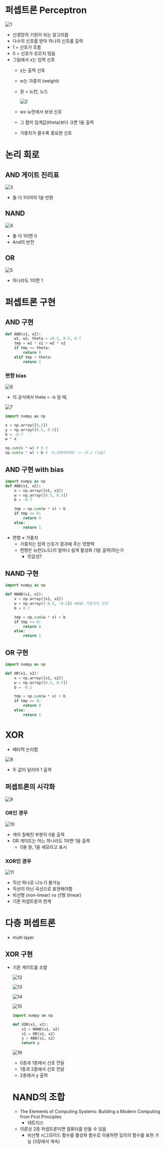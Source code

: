 # 퍼셉트론 Perceptron

![1](./images/1.png)

- 신경망의 기원이 되는 알고리즘
- 다수의 신호를 받아 하나의 신호를 출력
- 1 = 신호가 흐름
- 0 = 신호가 흐르지 않음
- 그림에서 x는 입력 신호
    - y는 출력 신호
    - w는 가중치 (weight)
    - 원 = 뉴런, 노드

        ![2](./images/2.png)

    - wx 뉴런에서 보낸 신호
    - 그 합이 임계값(theta)보다 크면 1을 출력
    - 가중치가 클수록 중요한 신호

# 논리 회로

## AND 게이트 진리표

![3](./images/3.png)

- 둘 다 1이어야 1을 반환

## NAND

![4](./images/4.png)

- 둘 다 1이면 0
- And의 반전

## OR

![5](./images/5.png)

- 하나라도 1이면 1

# 퍼셉트론 구현

## AND 구현

```python
def AND(x1, x2):
    w1, w2, theta = =0.5, 0.5, 0.7
    tmp = w1 * x1 + w2 * x2
    if tmp <= theta:
        return 0
    elif tmp > theta:
        return 1
```

### 편향 bias

![6](./images/6.png)

- 이 공식에서 theta = -b 일 때,

![7](./images/7.png)

```python
import numpy as np

x = np.array([0,1])
y = np.array([0.5, 0.5])
b = -0.7
w * x

np.sum(x * w) # 0.5
np.sum(x * w) + b # -0.19999999 -> -0.2 (1dp)
```

## AND 구현 with bias

```python
import numpy as np
def AND(x1, x2):
    x = np.array([x1, x2])
    w = np.array([0.5, 0.5])
    b = -0.7

    tmp = np.sum(w * x) + b
    if tmp <= 0:
        return 0
    else:
        return 1
```

- 편향 ≠ 가중치
    - 가중치는 입력 신호가 결과에 주는 영향력
    - 편향은 뉴런(노드)이 얼마나 쉽게 활성화 (1을 출력)하는가
        - 민감성?

## NAND 구현

```python
import numpy as np

def NAND(x1, x2):
    x = np.array([x1, x2])
    w = np.array([-0.5, -0.5]) #AND 가중치의 반전
    b = 0.7

    tmp = np.sum(w * x) + b
    if tmp <= 0:
        return 0
    else:
        return 1
```

## OR 구현

```python
import numpy as np

def OR(x1, x2):
    x = np.array([x1, x2])
    w = np.array([0.5, 0.5])
    b = -0.2

    tmp = np.sum(w * x) + b
    if tmp <= 0:
        return 0
    else:
        return 1
```

# XOR

- 배타적 논리합

![8](./images/8.png)

- 두 값이 달라야 1 출력

## 퍼셉트론의 시각화

![9](./images/9.png)

### OR인 경우

![10](./images/10.png)

- 색이 칠해진 부분이 0을 출력
- OR 게이트는 어느 하나라도 1이면 1을 출력
    - 0을 원, 1을 세모라고 표시

### XOR인 경우

![11](./images/11.png)

- 직선 하나로 나누기 불가능
- 직선이 아닌 곡선으로 표현해야함
- 비선형 (non-linear) vs 선형 (linear)
- 기존 퍼셉트론의 한계

# 다층 퍼셉트론

- multi layer

## XOR 구현

- 기존 게이트를 조합

    ![12](./images/12.png)

    ![13](./images/13.png)

    ![14](./images/14.png)

    ![15](./images/15.png)

    ```python
    import numpy as np

    def XOR(x1, x2):
        s1 = NAND(x1, x2)
        s2 = OR(x1, x2)
        y = AND(s1, s2)
        return y
    ```

    ![16](./images/16.png)

    - 0층과 1층에서 신호 전달
    - 1층과 2층에서 신호 전달
    - 2층에서 y 출력

    # NAND의 조합

    - The Elements of Computing Systems: Building a Modern Computing from First Principles
        - 테트리스
    - 이론상 2층 퍼셉트론이면 컴퓨터를 만들 수 있음
        - 비선형 시그모이드 함수를 활성화 함수로 이용하면 임의의 함수를 표현 가능 (3장에서 계속)